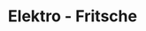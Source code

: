 ---
title: "Elektro - Fritsche"
url: /bernstadt-auf-dem-eigen/elektro-fritsche/
shop: Elektronik
---